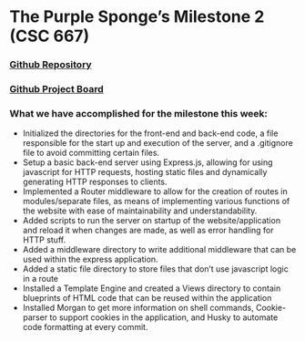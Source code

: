 # The Purple Sponge’s Milestone 2 (CSC 667)

### [Github Repository](https://github.com/sfsu-csc-667-fall-2024-roberts/term-project-the-purple-sponge.git)  

### [Github Project Board](https://github.com/orgs/sfsu-csc-667-fall-2024-roberts/projects/10)  

### What we have accomplished for the milestone this week:

- Initialized the directories for the front-end and back-end code, a file responsible for the start up and execution of the server, and a .gitignore file to avoid committing certain files.
- Setup a basic back-end server using Express.js, allowing for using javascript for HTTP requests, hosting static files and dynamically generating HTTP responses to clients.
- Implemented a Router middleware to allow for the creation of routes in modules/separate files, as means of implementing various functions of the website with ease of maintainability and understandability.
- Added scripts to run the server on startup of the website/application and reload it when changes are made, as well as error handling for HTTP stuff.
- Added a middleware directory to write additional middleware that can be used within the express application.
- Added a static file directory to store files that don’t use javascript logic in a route
- Installed a Template Engine and created a Views directory to contain blueprints of HTML code that can be reused within the application
- Installed Morgan to get more information on shell commands, Cookie-parser to support cookies in the application, and Husky to automate code formatting at every commit.
